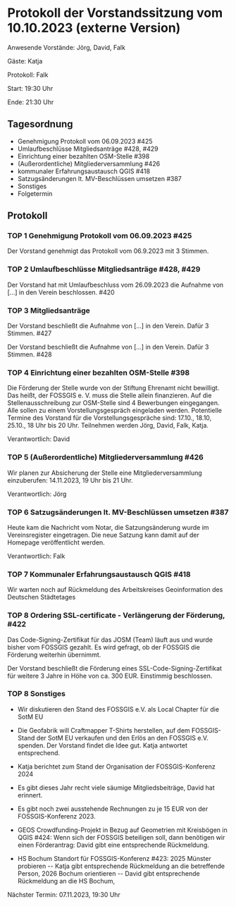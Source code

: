 # Protokoll der Vorstandssitzung vom 10.10.2023 (externe Version)

Anwesende Vorstände: Jörg, David, Falk

Gäste: Katja

Protokoll: Falk

Start: 19:30 Uhr

Ende:  21:30 Uhr

## Tagesordnung

- Genehmigung Protokoll vom 06.09.2023 #425
- Umlaufbeschlüsse Mitgliedsanträge #428, #429
- Einrichtung einer bezahlten OSM-Stelle #398
- (Außerordentliche) Mitgliederversammlung #426
- kommunaler Erfahrungsaustausch QGIS #418
- Satzugsänderungen lt. MV-Beschlüssen umsetzen #387
- Sonstiges
- Folgetermin


## Protokoll

### TOP 1 Genehmigung Protokoll vom 06.09.2023 #425

Der Vorstand genehmigt das Protokoll vom 06.9.2023 mit 3 Stimmen.


### TOP 2 Umlaufbeschlüsse Mitgliedsanträge #428, #429

Der Vorstand hat mit Umlaufbeschluss vom 26.09.2023 die Aufnahme von
[...] in den Verein beschlossen. #420


### TOP 3  Mitgliedsanträge

Der Vorstand beschließt die Aufnahme von [...] in den
Verein. Dafür 3 Stimmen. #427

Der Vorstand beschließt die Aufnahme von [...] in den
Verein. Dafür 3 Stimmen. #428


### TOP 4 Einrichtung einer bezahlten OSM-Stelle #398

Die Förderung der Stelle wurde von der Stiftung Ehrenamt nicht
bewilligt. Das heißt, der FOSSGIS e. V. muss die Stelle allein
finanzieren. Auf die Stellenausschreibung zur OSM-Stelle sind 4
Bewerbungen eingegangen. Alle sollen zu einem Vorstellungsgespräch
eingeladen werden. Potentielle Termine des Vorstand für die
Vorstellungsgespräche sind: 17.10., 18.10, 25.10., 18 Uhr bis 20
Uhr. Teilnehmen werden Jörg, David, Falk, Katja.

Verantwortlich: David


### TOP 5 (Außerordentliche) Mitgliederversammlung #426

Wir planen zur Absicherung der Stelle eine Mitgliederversammlung
einzuberufen: 14.11.2023, 19 Uhr bis 21 Uhr.

Verantwortlich: Jörg


### TOP 6 Satzugsänderungen lt. MV-Beschlüssen umsetzen #387

Heute kam die Nachricht vom Notar, die Satzungsänderung wurde im
Vereinsregister eingetragen. Die neue Satzung kann damit auf der
Homepage veröffentlicht werden.

Verantwortlich: Falk


### TOP 7  Kommunaler Erfahrungsaustausch QGIS #418

Wir warten noch auf Rückmeldung des Arbeitskreises Geoinformation des
Deutschen Städtetages



### TOP 8  Ordering SSL-certificate - Verlängerung der Förderung, #422

Das Code-Signing-Zertifikat für das JOSM (Team) läuft aus und wurde
bisher vom FOSSGIS gezahlt. Es wird gefragt, ob der FOSSGIS die
Förderung weiterhin übernimmt.

Der Vorstand beschließt die Förderung eines
SSL-Code-Signing-Zertifikat für weitere 3 Jahre in Höhe von ca. 300
EUR. Einstimmig beschlossen.

### TOP 8 Sonstiges

- Wir diskutieren den Stand des FOSSGIS e.V. als Local Chapter für die
  SotM EU

- Die Geofabrik will Craftmapper T-Shirts herstellen, auf dem
  FOSSGIS-Stand der SotM EU verkaufen und den Erlös an den FOSSGIS
  e.V. spenden. Der Vorstand findet die Idee gut. Katja antwortet
  entsprechend.

- Katja berichtet zum Stand der Organisation der FOSSGIS-Konferenz
  2024

- Es gibt dieses Jahr recht viele säumige Mitgliedsbeiträge, David hat
  erinnert.

- Es gibt noch zwei ausstehende Rechnungen zu je 15 EUR von der
  FOSSGIS-Konferenz 2023.

- GEOS Crowdfunding-Projekt in Bezug auf Geometrien mit Kreisbögen in
  QGIS #424: Wenn sich der FOSSGIS beteiligen soll, dann benötigen wir
  einen Förderantrag: David gibt eine entsprechende Rückmeldung.

- HS Bochum Standort für FOSSGIS-Konferenz #423: 2025 Münster
  probieren -- Katja gibt entsprechende Rückmeldung an die betreffende
  Person, 2026 Bochum orientieren -- David gibt entsprechende
  Rückmeldung an die HS Bochum,
 

Nächster Termin: 07.11.2023, 19:30 Uhr